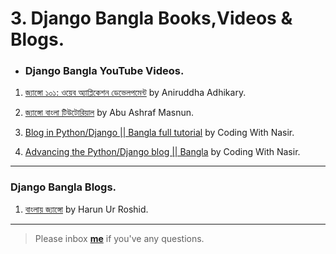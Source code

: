# 3. Django Bangla Books,Videos & Blogs.


* ### Django Bangla YouTube Videos.

1. [জ্যাঙ্গো ১০১: ওয়েব অ্যাপ্লিকেশন ডেভেলপমেন্ট](https://www.youtube.com/watch?v=-V6bwYAS5y4&list=PLFdT3Z_6BHBBdRlibz4cKHljJUtrjByaB) by Aniruddha Adhikary.

2. [জ্যাঙ্গো বাংলা টিউটোরিয়াল](http://masnun.com/tutorials) by Abu Ashraf Masnun.

3. [Blog in Python/Django || Bangla full tutorial](https://www.youtube.com/watch?v=veVNGngTTGA&index=1&list=PL17e914FE7W_06CHI7nHdHQPywljfAbbz) by Coding With Nasir.

4. [Advancing the Python/Django blog || Bangla](https://www.youtube.com/watch?v=kWkTcRLQsaA&list=PL17e914FE7W_QK5Ygs9LaYyJxWSNVohET) by Coding With Nasir.

---

### Django Bangla Blogs.

1. [বাংলায় জ্যাঙ্গো](http://www.banglai-django.com/) by Harun Ur Roshid.


---

> Please inbox **[me](https://www.facebook.com/shoriot)** if you've any questions.
